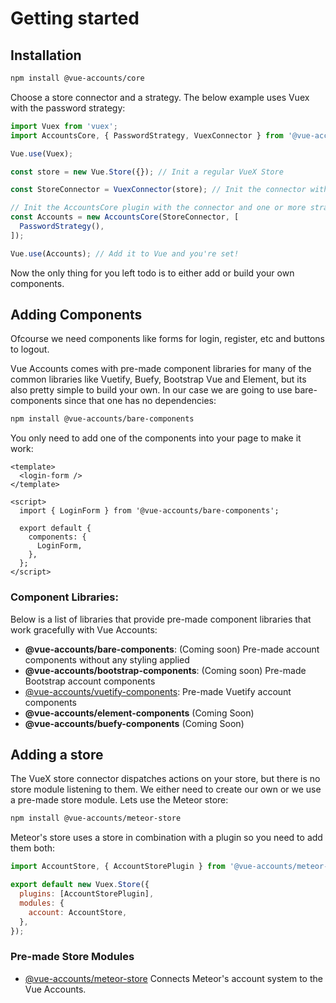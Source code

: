 # Getting started

## Installation 

```bash
npm install @vue-accounts/core
```

Choose a store connector and a strategy. The below example uses Vuex with the password strategy:

```javascript
import Vuex from 'vuex';
import AccountsCore, { PasswordStrategy, VuexConnector } from '@vue-accounts/core';

Vue.use(Vuex);

const store = new Vue.Store({}); // Init a regular VueX Store

const StoreConnector = VuexConnector(store); // Init the connector with the store

// Init the AccountsCore plugin with the connector and one or more strategies
const Accounts = new AccountsCore(StoreConnector, [
  PasswordStrategy(),
]);

Vue.use(Accounts); // Add it to Vue and you're set!
```

Now the only thing for you left todo is to either add or build your own components.

## Adding Components
Ofcourse we need components like forms for login, register, etc and buttons to logout.


Vue Accounts comes with pre-made component libraries for many of the common libraries like 
Vuetify, Buefy, Bootstrap Vue and Element, but its also pretty simple to build your own. 
In our case we are going to use bare-components since that one has no dependencies:

```bash
npm install @vue-accounts/bare-components
```

You only need to add one of the components into your page to make it work:

```vue
<template>
  <login-form />
</template>

<script>
  import { LoginForm } from '@vue-accounts/bare-components';

  export default {
    components: {
      LoginForm,
    },
  };
</script>
```

### Component Libraries:
Below is a list of libraries that provide pre-made component libraries that work gracefully with Vue Accounts:

- **@vue-accounts/bare-components**: (Coming soon) Pre-made account components without any styling applied
- **@vue-accounts/bootstrap-components**: (Coming soon) Pre-made Bootstrap account components
- [@vue-accounts/vuetify-components](https://github.com/chris-visser/vue-accounts-vuetify): Pre-made Vuetify account components
- **@vue-accounts/element-components** (Coming Soon)
- **@vue-accounts/buefy-components** (Coming Soon)

## Adding a store
The VueX store connector dispatches actions on your store, but there is no store module listening to them.
We either need to create our own or we use a pre-made store module. Lets use the Meteor store:

```bash
npm install @vue-accounts/meteor-store
```

Meteor's store uses a store in combination with a plugin so you need to add them both:

```javascript
import AccountStore, { AccountStorePlugin } from '@vue-accounts/meteor-store';

export default new Vuex.Store({
  plugins: [AccountStorePlugin],
  modules: {
    account: AccountStore,
  },
});
```

### Pre-made Store Modules

- [@vue-accounts/meteor-store](https://github.com/chris-visser/vue-accounts-vuetify)
Connects Meteor's account system to the Vue Accounts.



